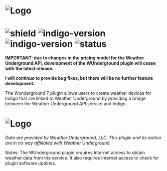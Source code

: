 # ![Logo](https://github.com/DaveL17/WUnderground7/wiki/img/img_wunderground_logo.png)
# ![shield](https://img.shields.io/github/release/DaveL17/WUnderground7.svg) ![indigo-version](https://img.shields.io/badge/Indigo-7.0-blueviolet.svg) ![indigo-version](https://img.shields.io/badge/Python-2.7-darkgreen.svg) ![status](https://img.shields.io/badge/Deprecated-darkred.svg)

**IMPORTANT: due to changes in the pricing model for the Weather Underground API, development of the WUnderground plugin will cease with the latest release.**

**I will continue to provide bug fixes, but there will be no further feature development.**

The Wunderground 7 plugin allows users to create weather devices for Indigo that 
are linked to Weather Underground by providing a bridge between the Weather 
Underground API service and Indigo.

# ![Logo](https://github.com/DaveL17/WUnderground7/wiki/img/img_wundergroundLogo_4c_horz.png)

*Data are provided by Weather Underground, LLC. This plugin and its author are 
in no way affiliated with Weather Underground.*

Notes: The WUnderground plugin requires Internet access to
obtain weather data from the service. It also requires Internet 
access to check for plugin software updates.
